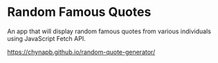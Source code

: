 # Random Famous Quotes

An app that will display random famous quotes from various individuals using JavaScript Fetch API.

https://chynapb.github.io/random-quote-generator/
